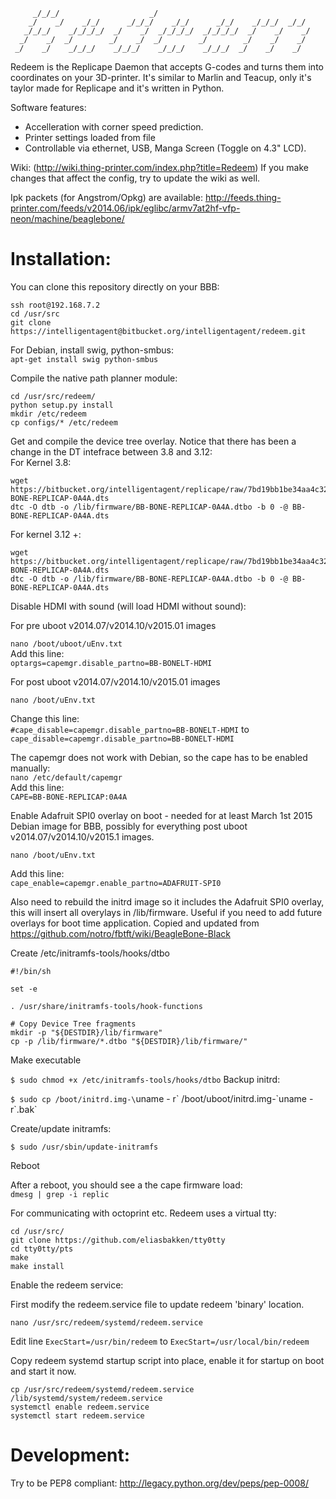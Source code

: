 ```
     _/_/_/                    _/                                     
    _/    _/    _/_/      _/_/_/    _/_/      _/_/    _/_/_/  _/_/    
   _/_/_/    _/_/_/_/  _/    _/  _/_/_/_/  _/_/_/_/  _/    _/    _/   
  _/    _/  _/        _/    _/  _/        _/        _/    _/    _/    
 _/    _/    _/_/_/    _/_/_/    _/_/_/    _/_/_/  _/    _/    _/     
```

Redeem is the Replicape Daemon that accepts G-codes and turns them into coordinates on 
your 3D-printer. It's similar to Marlin and Teacup, only it's taylor made for Replicape and it's written in Python. 

Software features:  
- Accelleration with corner speed prediction.  
- Printer settings loaded from file  
- Controllable via ethernet, USB, Manga Screen (Toggle on 4.3" LCD).   

Wiki: (http://wiki.thing-printer.com/index.php?title=Redeem)
If you make changes that affect the config, try to update the wiki as well. 

Ipk packets (for Angstrom/Opkg) are available: 
  http://feeds.thing-printer.com/feeds/v2014.06/ipk/eglibc/armv7at2hf-vfp-neon/machine/beaglebone/

# Installation:  
You can clone this repository directly on your BBB:  
```
ssh root@192.168.7.2
cd /usr/src  
git clone https://intelligentagent@bitbucket.org/intelligentagent/redeem.git  
```

For Debian, install swig, python-smbus:  
`apt-get install swig python-smbus`

Compile the native path planner module:  
```
cd /usr/src/redeem/
python setup.py install  
mkdir /etc/redeem
cp configs/* /etc/redeem
```
Get and compile the device tree overlay. Notice that there has been a change in the DT intefrace between 3.8 and 3.12:  
For Kernel 3.8:
```
wget https://bitbucket.org/intelligentagent/replicape/raw/7bd19bb1be34aa4c32953e8175177d130c6dca10/Device_tree/3.8/BB-BONE-REPLICAP-0A4A.dts
dtc -O dtb -o /lib/firmware/BB-BONE-REPLICAP-0A4A.dtbo -b 0 -@ BB-BONE-REPLICAP-0A4A.dts
```
For kernel 3.12 +:  
```
wget https://bitbucket.org/intelligentagent/replicape/raw/7bd19bb1be34aa4c32953e8175177d130c6dca10/Device_tree/3.12/BB-BONE-REPLICAP-0A4A.dts
dtc -O dtb -o /lib/firmware/BB-BONE-REPLICAP-0A4A.dtbo -b 0 -@ BB-BONE-REPLICAP-0A4A.dts
```

Disable HDMI with sound (will load HDMI without sound):  

For pre uboot v2014.07/v2014.10/v2015.01 images

`nano /boot/uboot/uEnv.txt`  
Add this line:  
`optargs=capemgr.disable_partno=BB-BONELT-HDMI`

For post uboot v2014.07/v2014.10/v2015.01 images

`nano /boot/uEnv.txt`  

Change this line:  
`#cape_disable=capemgr.disable_partno=BB-BONELT-HDMI`
to
`cape_disable=capemgr.disable_partno=BB-BONELT-HDMI`

The capemgr does not work with Debian, so the cape has to be enabled manually:  
`nano /etc/default/capemgr`  
Add this line:  
`CAPE=BB-BONE-REPLICAP:0A4A`  

Enable Adafruit SPI0 overlay on boot - needed for at least March 1st 2015 Debian image for BBB, possibly for everything post uboot v2014.07/v2014.10/v2015.1 images.

`nano /boot/uEnv.txt`  

Add this line:  
`cape_enable=capemgr.enable_partno=ADAFRUIT-SPI0`

Also need to rebuild the initrd image so it includes the Adafruit SPI0 overlay, this will insert all overylays in /lib/firmware. Useful if you need to add future overlays for boot time application. Copied and updated from https://github.com/notro/fbtft/wiki/BeagleBone-Black

Create /etc/initramfs-tools/hooks/dtbo

```
#!/bin/sh

set -e

. /usr/share/initramfs-tools/hook-functions

# Copy Device Tree fragments
mkdir -p "${DESTDIR}/lib/firmware"
cp -p /lib/firmware/*.dtbo "${DESTDIR}/lib/firmware/"
```

Make executable

`$ sudo chmod +x /etc/initramfs-tools/hooks/dtbo`
Backup initrd:

`$ sudo cp /boot/initrd.img-\`uname - r\` /boot/uboot/initrd.img-\`uname -r\`.bak`

Create/update initramfs:

`$ sudo /usr/sbin/update-initramfs`

Reboot

After a reboot, you should see a the cape firmware load:  
`dmesg | grep -i replic`  

For communicating with octoprint etc. Redeem uses a virtual tty:
```
cd /usr/src/  
git clone https://github.com/eliasbakken/tty0tty  
cd tty0tty/pts   
make  
make install  
```  
Enable the redeem service:  

First modify the redeem.service file to update redeem 'binary' location.

`nano /usr/src/redeem/systemd/redeem.service`

Edit line
`ExecStart=/usr/bin/redeem`
to
`ExecStart=/usr/local/bin/redeem`

Copy redeem systemd startup script into place, enable it for startup on boot and start it now.

```
cp /usr/src/redeem/systemd/redeem.service /lib/systemd/system/redeem.service  
systemctl enable redeem.service  
systemctl start redeem.service  
```
# Development:  
  Try to be PEP8 compliant: http://legacy.python.org/dev/peps/pep-0008/